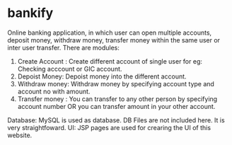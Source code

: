 # bankify
Online banking application, in which user can open multiple accounts, deposit money, withdraw money, transfer money within the same user or inter user transfer.
There are    modules:

1) Create Account : Create different account of single user for eg: Checking acccount or GIC account.
2) Depoist Money: Depoist money into the different account.
3) Withdraw money: Withdraw money by specifying account type and account no with amount.
4) Transfer money : You can transfer to any other person by specifying account number OR you can transfer amount in your other account.

Database: MySQL is used as database. DB Files are not included here. It is very straightfoward. 
UI: JSP pages are used for crearing the UI of this website.
